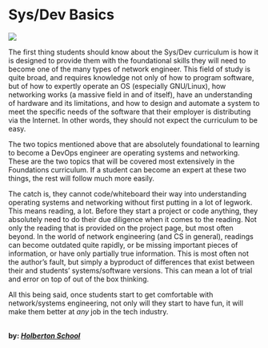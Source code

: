 <h1>Sys/Dev Basics</h1>
<img src="https://www.v2c2.at/wp-content/uploads/2021/01/devopslil.jpg">
<p>The first thing students should know about the Sys/Dev curriculum is how it is designed to provide them with the foundational skills they will need to become one of the many types of network engineer. This field of study is quite broad, and requires knowledge not only of how to program software, but of how to expertly operate an OS (especially GNU/Linux), how networking works (a massive field in and of itself), have an understanding of hardware and its limitations, and how to design and automate a system to meet the specific needs of the software that their employer is distributing via the Internet. In other words, they should not expect the curriculum to be easy.</p>
<p>The two topics mentioned above that are absolutely foundational to learning to become a DevOps engineer<a href="https://students-support.hbtn.io/hc/en-us/articles/360023882914-SysAdmin-DevOps-Foundations#h_3f8396da-e6c4-4922-baf0-0e7312fe50fe" target="_self"></a> are operating systems and networking. These are the two topics that will be covered most extensively in the Foundations curriculum. If a student can become an expert at these two things, the rest will follow much more easily.&nbsp;</p>
<p>The catch is, they cannot code/whiteboard their way into understanding operating systems and networking without first putting in a lot of legwork. This means reading, a lot. Before they start a project or code anything, they absolutely need to do their due diligence when it comes to the reading. Not only the reading that is provided on the project page, but most often beyond. In the world of network engineering (and CS in general), readings can become outdated quite rapidly, or be missing important pieces of information, or have only partially true information. This is most often not the author&rsquo;s fault, but simply a byproduct of differences that exist between their and students&rsquo; systems/software versions. This can mean a lot of trial and error on top of out of the box thinking.</p>
<p>All this being said, once students start to get comfortable with network/systems engineering, not only will they start to have fun, it will make them better at&nbsp;<em>any</em> job in the tech industry.</p>
<br>
<b>by: <a href="https://www.holbertonschool.com/" target="_blank"><i>Holberton School</i></a></b>
